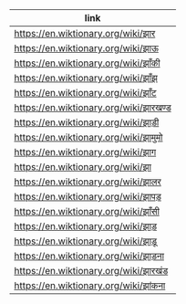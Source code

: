 |link|
|----|
|https://en.wiktionary.org/wiki/झार|
|https://en.wiktionary.org/wiki/झाऊ|
|https://en.wiktionary.org/wiki/झाँकी|
|https://en.wiktionary.org/wiki/झाँझ|
|https://en.wiktionary.org/wiki/झाँट|
|https://en.wiktionary.org/wiki/झारखण्ड|
|https://en.wiktionary.org/wiki/झाड़ी|
|https://en.wiktionary.org/wiki/झामुमो|
|https://en.wiktionary.org/wiki/झाग|
|https://en.wiktionary.org/wiki/झा|
|https://en.wiktionary.org/wiki/झालर|
|https://en.wiktionary.org/wiki/झापड़|
|https://en.wiktionary.org/wiki/झाँसी|
|https://en.wiktionary.org/wiki/झाड़|
|https://en.wiktionary.org/wiki/झाड़ू|
|https://en.wiktionary.org/wiki/झाड़ना|
|https://en.wiktionary.org/wiki/झारखंड|
|https://en.wiktionary.org/wiki/झांकना|
